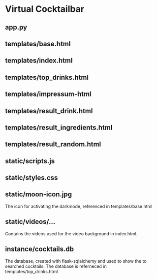 # Virtual Cocktailbar

## app.py

## templates/base.html

## templates/index.html

## templates/top_drinks.html

## templates/impressum-html

## templates/result_drink.html

## templates/result_ingredients.html

## templates/result_random.html

## static/scripts.js

## static/styles.css

## static/moon-icon.jpg
The icon for activating the darkmode, referenced in templates/base.html

## static/videos/...
Contains the videos used for the video background in index.html. 

## instance/cocktails.db
The database, created with flask-sqlalchemy and used to show the to searched cocktails. The database is referneced in templates/top_drinks.html
